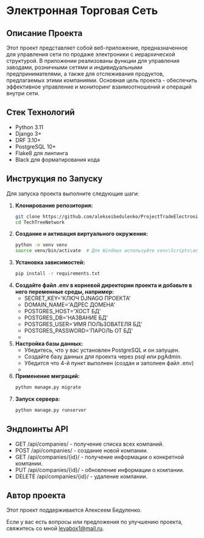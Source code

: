 # Электронная Торговая Сеть

## Описание Проекта

Этот проект представляет собой веб-приложение, предназначенное для управления сети по продаже
электроники с иерархической структурой. В приложении реализованы функции для управления заводами, розничными сетями и индивидуальными
предпринимателями, а также для отслеживания продуктов, предлагаемых этими компаниями. Основная цель проекта - обеспечить
эффективное управление и мониторинг взаимоотношений и операций внутри сети.

## Стек Технологий

- Python 3.11
- Django 3+
- DRF 3.10+
- PostgreSQL 10+
- Flake8 для линтинга
- Black для форматирования кода

## Инструкция по Запуску

Для запуска проекта выполните следующие шаги:

1. **Клонирование репозитория:**
   ```bash
   git clone https://github.com/alekseibedulenko/ProjectTradeElectronics.git
   cd TechTreeNetwork
   
2. **Создание и активация виртуального окружения:**
    ```bash
   python -m venv venv
   source venv/bin/activate  # Для Windows используйте venv\Scripts\activate
   
3. **Установка зависимостей:**
    ```bash
   pip install -r requirements.txt
   
4. **Создайте файл .env в корневой директории проекта и добавьте в него переменные среды, например:**
   * SECRET_KEY='КЛЮЧ DJNAGO ПРОЕКТА'
   * DOMAIN_NAME='АДРЕС ДОМЕНА'
   * POSTGRES_HOST='ХОСТ БД'
   * POSTGRES_DB='НАЗВАНИЕ БД'
   * POSTGRES_USER='ИМЯ ПОЛЬЗОВАТЕЛЯ БД'
   * POSTGRES_PASSWORD='ПАРОЛЬ ОТ БД'
   * 
5. **Настройка базы данных:**
   * Убедитесь, что у вас установлен PostgreSQL и он запущен.
   * Создайте базу данных для проекта через psql или pgAdmin.
   * Убедится что 4-й пункт выполнен (создан и заполнен файл .env)
   * 
6. **Применение миграций:**
   ```bash
   python manage.py migrate
   
7. **Запуск сервера:**
   ```bash
   python manage.py runserver

## Эндпоинты API

- GET /api/companies/ - получение списка всех компаний.
- POST /api/companies/ - создание новой компании.
- GET /api/companies/{id}/ - получение информации о конкретной компании.
- PUT /api/companies/{id}/ - обновление информации о компании.
- DELETE /api/companies/{id}/ - удаление компании.

## Автор проекта

Этот проект  поддерживается Алексеем Бедуленко.

Если у вас есть вопросы или предложения по улучшению проекта, свяжитесь со мной levabox1@mail.ru.
